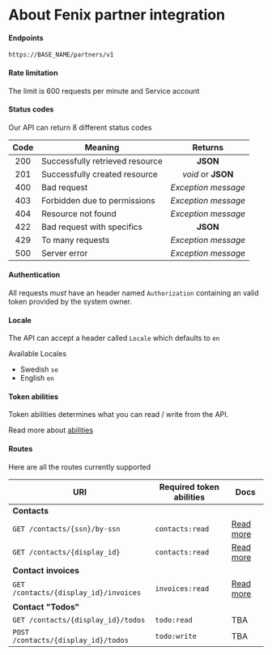 # About Fenix partner integration

#### Endpoints

`https://BASE_NAME/partners/v1`

#### Rate limitation

The limit is 600 requests per minute and  Service account

#### Status codes

Our API can return 8 different status codes

| Code | Meaning                         |       Returns       |
| :--: | ------------------------------- | :-----------------: |
| 200  | Successfully retrieved resource |      **JSON**       |
| 201  | Successfully created resource   | _void_ or **JSON**  |
| 400  | Bad request                     | _Exception message_ |
| 403  | Forbidden due to permissions    | _Exception message_ |
| 404  | Resource not found              | _Exception message_ |
| 422  | Bad request with specifics      |      **JSON**       |
| 429  | To many requests                | _Exception message_ |
| 500  | Server error                    | _Exception message_ |

#### Authentication
All requests _must_ have an header named `Authorization` containing an valid token provided by the system owner.

#### Locale

The API can accept a header called `Locale` which defaults to `en`

Available Locales

* Swedish `se`
* English `en`

#### Token abilities

Token abilities determines what you can read / write from the API.

Read more about [abilities](docs/abilities.md)


#### Routes

Here are all the routes currently supported

| URI                                   | Required token abilities | Docs                          |
| ------------------------------------- | ------------------------ | ----------------------------- |
| **Contacts**                          |                          |                               |
| `GET /contacts/{ssn}/by-ssn`          | `contacts:read`          | [Read more](docs/contacts.md) |
| `GET /contacts/{display_id}`          | `contacts:read`          | [Read more](docs/contacts.md) |
| **Contact invoices**                  |                          |                               |
| `GET /contacts/{display_id}/invoices` | `invoices:read`          | [Read more](docs/contacts.md) |
| **Contact "Todos"**                   |                          |                               |
| `GET /contacts/{display_id}/todos`    | `todo:read`              | TBA                           |
| `POST /contacts/{display_id}/todos`   | `todo:write`             | TBA                           |



